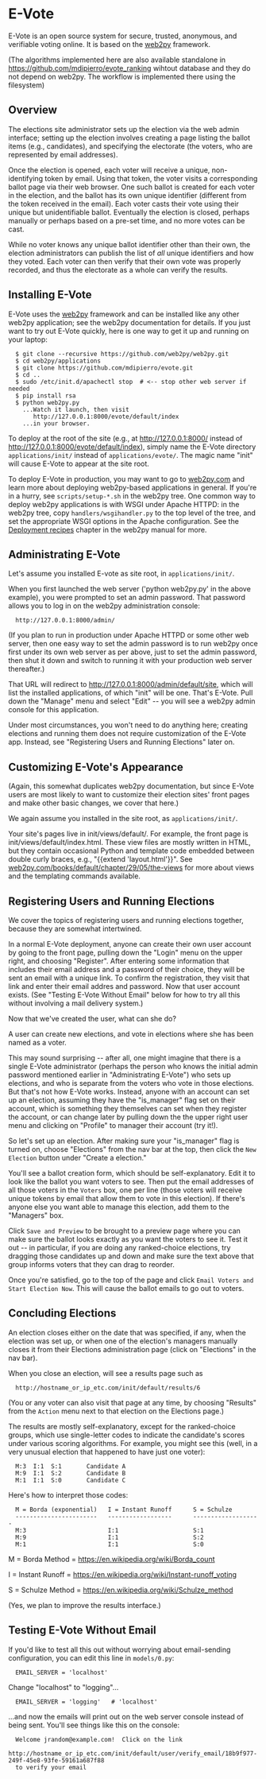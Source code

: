 E-Vote
======

E-Vote is an open source system for secure, trusted, anonymous, and verifiable voting online.  It is based on the [web2py](http://web2py.com/) framework.

(The algorithms implemented here are also available standalone in https://github.com/mdipierro/evote_ranking wihtout database and they do not depend on web2py. The workflow is implemented there using the filesystem)

Overview
--------

The elections site administrator sets up the election via the web admin interface; setting up the election involves creating a page listing the ballot items (e.g., candidates), and specifying the electorate (the voters, who are represented by email addresses).

Once the election is opened, each voter will receive a unique, non-identifying token by email.  Using that token, the voter visits a corresponding ballot page via their web browser.  One such ballot is created for each voter in the election, and the ballot has its own unique identifier (different from the token received in the email).  Each voter casts their vote using their unique but unidentifiable ballot.  Eventually the election is closed, perhaps manually or perhaps based on a pre-set time, and no more votes can be cast.

While no voter knows any unique ballot identifier other than their own, the election administrators can publish the list of *all* unique identifiers and how they voted.  Each voter can then verify that their own vote was properly recorded, and thus the electorate as a whole can verify the results.

Installing E-Vote
-----------------

E-Vote uses the [web2py](http://web2py.com/) framework and can be installed like any other web2py application; see the web2py documentation for details.  If you just want to try out E-Vote quickly, here is one way to get it up and running on your laptop:

      $ git clone --recursive https://github.com/web2py/web2py.git
      $ cd web2py/applications
      $ git clone https://github.com/mdipierro/evote.git
      $ cd ..
      $ sudo /etc/init.d/apachectl stop  # <-- stop other web server if needed
      $ pip install rsa
      $ python web2py.py
        ...Watch it launch, then visit
           http://127.0.0.1:8000/evote/default/index
        ...in your browser.

To deploy at the root of the site (e.g., at http://127.0.0.1:8000/ instead of http://127.0.0.1:8000/evote/default/index), simply name the E-Vote directory `applications/init/` instead of `applications/evote/`.  The magic name "init" will cause E-Vote to appear at the site root.

To deploy E-Vote in production, you may want to go to [web2py.com](http://web2py.com) and learn more about deploying web2py-based applications in general.  If you're in a hurry, see `scripts/setup-*.sh` in the web2py tree.  One common way to deploy web2py applications is with WSGI under Apache HTTPD: in the web2py tree, copy `handlers/wsgihandler.py` to the top level of the tree, and set the appropriate WSGI options in the Apache configuration.  See the [Deployment recipes](http://web2py.com/book/default/chapter/13) chapter in the web2py manual for more.

Administrating E-Vote
---------------------

Let's assume you installed E-vote as site root, in `applications/init/`.

When you first launched the web server ('python web2py.py' in the above example), you were prompted to set an admin password.  That password allows you to log in on the web2py administration console:

      http://127.0.0.1:8000/admin/

(If you plan to run in production under Apache HTTPD or some other web server, then one easy way to set the admin password is to run web2py once first under its own web server as per above, just to set the admin password, then shut it down and switch to running it with your production web server thereafter.)

That URL will redirect to http://127.0.0.1:8000/admin/default/site, which will list the installed applications, of which "init" will be one.  That's E-Vote.  Pull down the "Manage" menu and select "Edit" -- you will see a web2py admin console for this application.

Under most circumstances, you won't need to do anything here; creating elections and running them does not require customization of the E-Vote app.  Instead, see "Registering Users and Running Elections" later on.

Customizing E-Vote's Appearance
-------------------------------

(Again, this somewhat duplicates web2py documentation, but since E-Vote users are most likely to want to customize their election sites' front pages and make other basic changes, we cover that here.)

We again assume you installed in the site root, as `applications/init/`.

Your site's pages live in init/views/default/.  For example, the front page is init/views/default/index.html.  These view files are mostly written in HTML, but they contain occasional Python and template code embedded between double curly braces, e.g., "{{extend 'layout.html'}}". See [web2py.com/books/default/chapter/29/05/the-views](http://web2py.com/books/default/chapter/29/05/the-viewshttp://web2py.com/books/default/chapter/29/05/the-views) for more about views and the templating commands available.

Registering Users and Running Elections
----------------------------------------

We cover the topics of registering users and running elections together, because they are somewhat intertwined.

In a normal E-Vote deployment, anyone can create their own user account by going to the front page, pulling down the "Login" menu on the upper right, and choosing "Register".  After entering some information that includes their email address and a password of their choice, they will be sent an email with a unique link.  To confirm the registration, they visit that link and enter their email addres and password.  Now that user account exists.  (See "Testing E-Vote Without Email" below for how to try all this without involving a mail delivery system.)

Now that we've created the user, what can she do?

A user can create new elections, and vote in elections where she has been named as a voter.

This may sound surprising -- after all, one might imagine that there is a single E-Vote administrator (perhaps the person who knows the initial admin password mentioned earlier in "Administrating E-Vote") who sets up elections, and who is separate from the voters who vote in those elections.  But that's not how E-Vote works.  Instead, anyone with an account can set up an election, assuming they have the "is_manager" flag set on their account, which is something they themselves can set when they register the account, or can change later by pulling down the the upper right user menu and clicking on "Profile" to manager their account (try it!).

So let's set up an election.  After making sure your "is_manager" flag is turned on, choose "Elections" from the nav bar at the top, then click the `New Election` button under "Create a election."

You'll see a ballot creation form, which should be self-explanatory.  Edit it to look like the ballot you want voters to see.  Then put the email addresses of all those voters in the `Voters` box, one per line (those voters will receive unique tokens by email that allow them to vote in this election).  If there's anyone else you want able to manage this election, add them to the "Managers" box.

Click `Save and Preview` to be brought to a preview page where you can make sure the ballot looks exactly as you want the voters to see it.  Test it out -- in particular, if you are doing any ranked-choice elections, try dragging those candidates up and down and make sure the text above that group informs voters that they can drag to reorder.

Once you're satisfied, go to the top of the page and click `Email Voters and Start Election Now`.  This will cause the ballot emails to go out to voters.

Concluding Elections
--------------------

An election closes either on the date that was specified, if any, when the election was set up, or when one of the election's managers manually closes it from their Elections administration page (click on "Elections" in the nav bar).

When you close an election, will see a results page such as

      http://hostname_or_ip_etc.com/init/default/results/6

(You or any voter can also visit that page at any time, by choosing "Results" from the `Action` menu next to that election on the Elections page.)

The results are mostly self-explanatory, except for the ranked-choice groups, which use single-letter codes to indicate the candidate's scores under various scoring algorithms.  For example, you might see this (well, in a very unusual election that happened to have just one voter):

      M:3  I:1  S:1       Candidate A
      M:9  I:1  S:2       Candidate B
      M:1  I:1  S:0       Candidate C

Here's how to interpret those codes:

      M = Borda (exponential)   I = Instant Runoff      S = Schulze
      -----------------------   ------------------      -------------------
      M:3                       I:1                     S:1
      M:9                       I:1                     S:2
      M:1                       I:1                     S:0

M = Borda Method = https://en.wikipedia.org/wiki/Borda_count

I = Instant Runoff = https://en.wikipedia.org/wiki/Instant-runoff_voting

S = Schulze Method = https://en.wikipedia.org/wiki/Schulze_method

(Yes, we plan to improve the results interface.)

Testing E-Vote Without Email
----------------------------

If you'd like to test all this out without worrying about email-sending configuration, you can edit this line in `models/0.py`:

      EMAIL_SERVER = 'localhost'

Change "localhost" to "logging"...

      EMAIL_SERVER = 'logging'   # 'localhost'

...and now the emails will print out on the web server console instead of being sent.  You'll see things like this on the console:

      Welcome jrandom@example.com!  Click on the link
      http://hostname_or_ip_etc.com/init/default/user/verify_email/18b9f977-249f-45e8-93fe-59161a687f88 
      to verify your email
